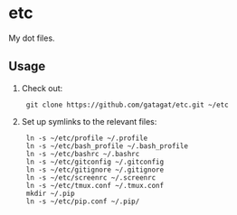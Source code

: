 # etc
My dot files.

## Usage
1. Check out:

        git clone https://github.com/gatagat/etc.git ~/etc
    
2. Set up symlinks to the relevant files:

        ln -s ~/etc/profile ~/.profile
        ln -s ~/etc/bash_profile ~/.bash_profile
        ln -s ~/etc/bashrc ~/.bashrc
        ln -s ~/etc/gitconfig ~/.gitconfig
        ln -s ~/etc/gitignore ~/.gitignore
        ln -s ~/etc/screenrc ~/.screenrc
        ln -s ~/etc/tmux.conf ~/.tmux.conf
        mkdir ~/.pip
        ln -s ~/etc/pip.conf ~/.pip/
